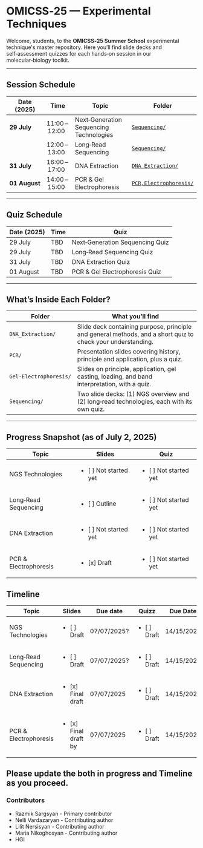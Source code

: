 # OMICSS‑25 — Experimental Techniques

Welcome, students, to the **OMICSS‑25 Summer School** experimental technique's master repository. Here you’ll find slide decks and self‑assessment quizzes for each hands‑on session in our molecular‑biology toolkit.

---

## Session Schedule

| Date (2025)   | Time          | Topic                                   | Folder                                                              |
| ------------- | ------------- | --------------------------------------- | ------------------------------------------------------------------- |
| **29 July**   | 11:00 – 12:00 | Next‑Generation Sequencing Technologies | [`Sequencing/`](./Sequencing/)                                      |
|               | 12:00 – 13:00 | Long‑Read Sequencing                    | [`Sequencing/`](./Sequencing/)                                      |
| **31 July**   | 16:00 – 17:00 | DNA Extraction                          | [`DNA Extraction/`](./DNA%20extraction/)                              |
| **01 August** | 14:00 – 15:00 | PCR & Gel Electrophoresis               | [`PCR,Electrophoresis/`](./PCR%2C%20Electrophoresis/)  |


---

## Quiz Schedule

| Date (2025) | Time | Quiz                            |
| ----------- | ---- | ------------------------------- |
| 29 July     | TBD  | Next‑Generation Sequencing Quiz |
| 29 July     | TBD  | Long‑Read Sequencing Quiz       |
| 31 July     | TBD  | DNA Extraction Quiz             |
| 01 August   | TBD  | PCR & Gel Electrophoresis Quiz  |

---

## What’s Inside Each Folder?

| Folder                 | What you’ll find                                                                          |
| ---------------------- | ----------------------------------------------------------------------------------------- |
| `DNA_Extraction/`      | Slide deck containing purpose, principle and general methods, and a short quiz to check your understanding.          |
| `PCR/`                 | Presentation slides covering history, principle and application, plus a quiz.                |
| `Gel‑Electrophoresis/` | Slides on principle, application,  gel casting, loading, and band interpretation, with a quiz.                     |
| `Sequencing/`          | Two slide decks: (1) NGS overview and (2) long‑read technologies, each with its own quiz. |

---

## Progress Snapshot (as of July 2, 2025)

| Topic                 | Slides    | Quiz      |
| --------------------- | --------- | --------- |
| NGS Technologies      | <ul><li>[ ] Not started yet </li> |  <ul><li>[ ] Not started yet </li>  |
| Long‑Read Sequencing  | <ul><li>[ ] Outline </li>  |  <ul><li>[ ] Not started yet </li>  |
| DNA Extraction        | <ul><li>[ ] Not started yet </li> |  <ul><li>[ ] Not started yet </li>  |
| PCR & Electrophoresis | <ul><li>[x] Draft </li>  |  <ul><li>[ ] Not started yet </li> |

## Timeline

| Topic                 | Slides                  | Due date                                             | Quizz               | Due Date            | Contributor         |
| --------------------- | ----------------------- | ---------------------------------------------------- | --------------------| --------------------| ---------------| 
| NGS Technologies      | <ul><li>[ ] Draft </li> | 07/07/2025?                                          | <ul><li> [ ] Draft </li> | 14/15/2025          | Lilit Nersisyan
| Long‑Read Sequencing  | <ul><li>[ ] Draft </li> | 07/07/2025?                                          | <ul><li> [ ] Draft </li> | 14/15/2025          | Maria Nikoghosyan
| DNA Extraction        | <ul><li>[x] Final draft  </li> |  07/07/2025                                   | <ul><li> [ ] Draft </li> | 14/15/2025          | Nelli Vardazaryan
| PCR & Electrophoresis | <ul><li>[x] Final draft by </li> |  07/07/2025                                 | <ul><li> [ ] Draft </li> | 14/15/2025          |  Razmik Sargsyan

Please update the both in progress and Timeline as you proceed. 
---

### Contributors

* Razmik Sargsyan - Primary contributor
* Nelli Vardazaryan - Contributing author
* Lilit Nersisyan - Contributing author
* Maria Nikoghosyan - Contributing author
* HGI
